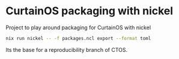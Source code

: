 # CurtainOS packaging with nickel
Project to play around packaging for CurtainOS with nickel
```sh
nix run nickel -- -f packages.ncl export --format toml
```
Its the base for a reproducibility branch of CTOS.
